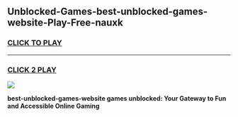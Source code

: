
## Unblocked-Games-best-unblocked-games-website-Play-Free-nauxk
<h3>
<a href="https://premium76.site?title=best-unblocked-games-website&ref=18A">CLICK TO PLAY</a></h3>
<hr>

<h3>
<a href="https://premium76.site?title=best-unblocked-games-website&ref=18A">CLICK 2 PLAY</a>
  
</h3>

<a href="https://premium76.site?title=best-unblocked-games-website&ref=18A"><img src="https://clearcache.store/games.png"></a>


**best-unblocked-games-website games unblocked: Your Gateway to Fun and Accessible Online Gaming**
